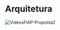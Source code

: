 # Arquitetura

![VideosFIAP-Proposta2](https://github.com/user-attachments/assets/87ec76a7-b459-48fc-83df-24b017da2a32)
